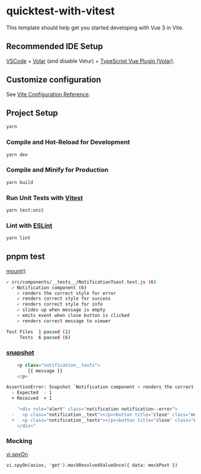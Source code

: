 # quicktest-with-vitest

This template should help get you started developing with Vue 3 in Vite.

## Recommended IDE Setup

[VSCode](https://code.visualstudio.com/) + [Volar](https://marketplace.visualstudio.com/items?itemName=Vue.volar) (and disable Vetur) + [TypeScript Vue Plugin (Volar)](https://marketplace.visualstudio.com/items?itemName=Vue.vscode-typescript-vue-plugin).

## Customize configuration

See [Vite Configuration Reference](https://vitejs.dev/config/).

## Project Setup

```sh
yarn
```

### Compile and Hot-Reload for Development

```sh
yarn dev
```

### Compile and Minify for Production

```sh
yarn build
```

### Run Unit Tests with [Vitest](https://vitest.dev/)

```sh
yarn test:unit
```

### Lint with [ESLint](https://eslint.org/)

```sh
yarn lint
```


## pnpm test

[mount()](https://v1.test-utils.vuejs.org/api/mount.html)

 ```bash
 ✓ src/components/__tests__/NotificationToast.test.js (6)
   ✓ Notification component (6)
     ✓ renders the correct style for error
     ✓ renders correct style for success
     ✓ renders correct style for info
     ✓ slides up when message is empty
     ✓ emits event when close button is clicked
     ✓ renders correct message to viewer

 Test Files  1 passed (1)
      Tests  6 passed (6)
 ```


### [snapshot](https://cn.vitest.dev/guide/snapshot)

```js
    <p class="notification__texts">
        {{ message }}
    </p>
```        

```bash
AssertionError: Snapshot `Notification component > renders the correct style for error 1` mismatched
  - Expected  - 1
  + Received  + 1

    "<div role="alert" class="notification notification--error">
  -   <p class="notification__text"></p><button title="close" class="notification__button"> ✕ </button>
  +   <p class="notification__texts"></p><button title="close" class="notification__button"> ✕ </button>
    </div>"
```


### Mocking 

[vi.spyOn](https://vitest.dev/api/vi.html#vi-spyon)

`vi.spyOn(axios, 'get').mockResolvedValueOnce({ data: mockPost })`

